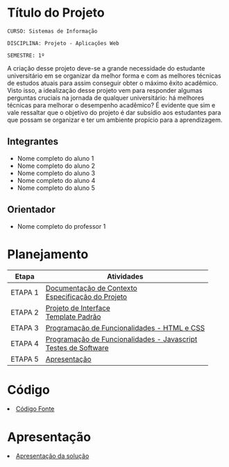 # Título do Projeto

`CURSO: Sistemas de Informação`

`DISCIPLINA: Projeto - Aplicações Web`

`SEMESTRE: 1º`

A criação desse projeto deve-se a grande necessidade do estudante universitário em se organizar da melhor forma e com as melhores técnicas de estudos atuais para assim conseguir obter o máximo êxito acadêmico. 
Visto isso, a idealização desse projeto vem para responder algumas perguntas cruciais na jornada de qualquer universitário: há melhores técnicas para melhorar o desempenho acadêmico? É evidente que sim e vale ressaltar que o objetivo do projeto é dar subsídio aos estudantes para que possam se organizar e ter um ambiente propício para a aprendizagem.

## Integrantes

* Nome completo do aluno 1
* Nome completo do aluno 2
* Nome completo do aluno 3
* Nome completo do aluno 4
* Nome completo do aluno 5


## Orientador

* Nome completo do professor 1

# Planejamento

| Etapa         | Atividades |
|  :----:   | ----------- |
| ETAPA 1         |[Documentação de Contexto](docs/context.md) <br> [Especificação do Projeto](docs/especification.md) |
| ETAPA 2         |[Projeto de Interface](docs/interface.md) <br> [Template Padrão](docs/template.md) |
| ETAPA 3         |[Programação de Funcionalidades - HTML e CSS](docs/development.md) |
| ETAPA 4        |[Programação de Funcionalidades - Javascript](docs/development.md) <br> [Testes de Software ](docs/tests.md) |
| ETAPA 5         | [Apresentação](presentation/README.md) |

# Código

<li><a href="src/README.md"> Código Fonte</a></li>

# Apresentação

<li><a href="presentation/README.md"> Apresentação da solução</a></li>
